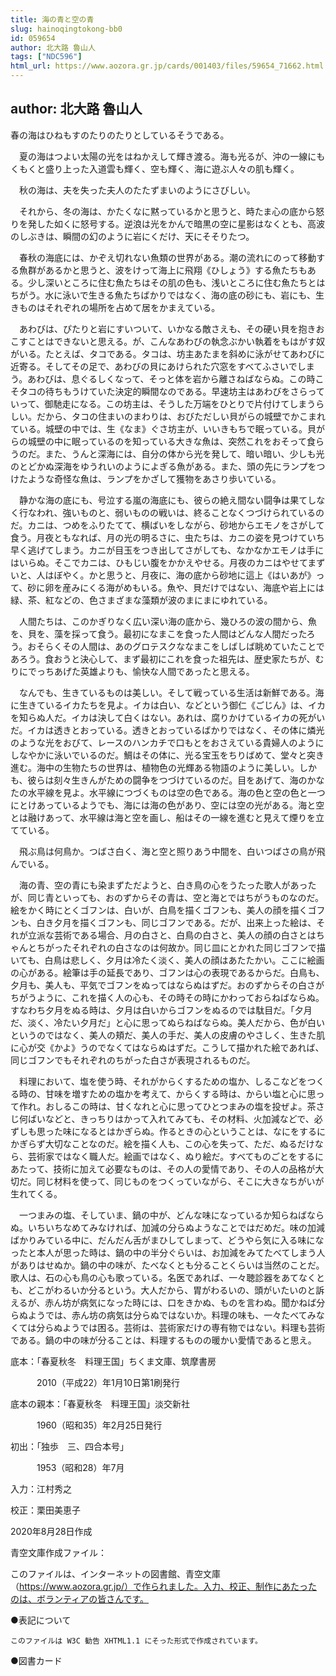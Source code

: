```yaml
---
title: 海の青と空の青
slug: hainoqingtokong-bb0
id: 059654
author: 北大路 魯山人
tags: ["NDC596"]
html_url: https://www.aozora.gr.jp/cards/001403/files/59654_71662.html
---
```


## author: 北大路 魯山人

春の海はひねもすのたりのたりとしているそうである。

　夏の海はつよい太陽の光をはねかえして輝き渡る。海も光るが、沖の一線にもくもくと盛り上った入道雲も輝く、空も輝く、海に遊ぶ人々の肌も輝く。

　秋の海は、夫を失った夫人のたたずまいのようにさびしい。

　それから、冬の海は、かたくなに黙っているかと思うと、時たま心の底から怒りを発した如くに怒号する。逆浪は光をかんで暗黒の空に星影はなくとも、高波のしぶきは、瞬間の幻のように岩にくだけ、天にそそりたつ。

　春秋の海底には、かぞえ切れない魚類の世界がある。潮の流れにのって移動する魚群があるかと思うと、波をけって海上に飛翔《ひしょう》する魚たちもある。少し深いところに住む魚たちはその肌の色も、浅いところに住む魚たちとはちがう。水に泳いで生きる魚たちばかりではなく、海の底の砂にも、岩にも、生きものはそれぞれの場所を占めて居をかまえている。

　あわびは、ぴたりと岩にすいついて、いかなる敵さえも、その硬い貝を抱きおこすことはできないと思える。が、こんなあわびの執念ぶかい執着をもはがす奴がいる。たとえば、タコである。タコは、坊主あたまを斜めに泳がせてあわびに近寄る。そしてその足で、あわびの貝にあけられた穴窓をすべてふさいでしまう。あわびは、息ぐるしくなって、そっと体を岩から離さねばならぬ。この時こそタコの待ちもうけていた決定的瞬間なのである。早速坊主はあわびをさらっていって、御馳走になる。この坊主は、そうした万端をひとりで片付けてしまうらしい。だから、タコの住まいのまわりは、おびただしい貝がらの城壁でかこまれている。城壁の中では、生《なま》ぐさ坊主が、いいきもちで眠っている。貝がらの城壁の中に眠っているのを知っている大きな魚は、突然これをおそって食らうのだ。また、うんと深海には、自分の体から光を発して、暗い暗い、少しも光のとどかぬ深海をゆうれいのようによぎる魚がある。また、頭の先にランプをつけたような奇怪な魚は、ランプをかざして獲物をあさり歩いている。

　静かな海の底にも、号泣する嵐の海底にも、彼らの絶え間ない闘争は果てしなく行なわれ、強いものと、弱いものの戦いは、終ることなくつづけられているのだ。カニは、つめをふりたてて、横ばいをしながら、砂地からエモノをさがして食う。月夜ともなれば、月の光の明るさに、虫たちは、カニの姿を見つけていち早く逃げてしまう。カニが目玉をつき出してさがしても、なかなかエモノは手にはいらぬ。そこでカニは、ひもじい腹をかかえやせる。月夜のカニはやせてまずいと、人はぼやく。かと思うと、月夜に、海の底から砂地に這上《はいあが》って、砂に卵を産みにくる海がめもいる。魚や、貝だけではない、海底や岩上には緑、茶、紅などの、色さまざまな藻類が波のまにまにゆれている。

　人間たちは、このかぎりなく広い深い海の底から、幾ひろの波の間から、魚を、貝を、藻を採って食う。最初になまこを食った人間はどんな人間だったろう。おそらくその人間は、あのグロテスクななまこをしばしば眺めていたことであろう。食おうと決心して、まず最初にこれを食った祖先は、歴史家たちが、むりにでっちあげた英雄よりも、愉快な人間であったと思える。

　なんでも、生きているものは美しい。そして戦っている生活は新鮮である。海に生きているイカたちを見よ。イカは白い、などという御仁《ごじん》は、イカを知らぬ人だ。イカは決して白くはない。あれは、腐りかけているイカの死がいだ。イカは透きとおっている。透きとおっているばかりではなく、その体に燐光のような光をおびて、レースのハンカチで口もとをおさえている貴婦人のようにしなやかに泳いでいるのだ。鯛はその体に、光る宝玉をちりばめて、堂々と突き進む。海中の生物たちの世界は、植物色の光輝ある物語のように美しい。しかも、彼らは刻々生きんがための闘争をつづけているのだ。目をあげて、海のかなたの水平線を見よ。水平線につづくものは空の色である。海の色と空の色と一つにとけあっているようでも、海には海の色があり、空には空の光がある。海と空とは融けあって、水平線は海と空を画し、船はその一線を進むと見えて煙りを立てている。

　飛ぶ鳥は何鳥か。つばさ白く、海と空と照りあう中間を、白いつばさの鳥が飛んでいる。

　海の青、空の青にも染まずただようと、白き鳥の心をうたった歌人があったが、同じ青といっても、おのずからその青は、空と海とではちがうものなのだ。絵をかく時にとくゴフンは、白いが、白鳥を描くゴフンも、美人の顔を描くゴフンも、白き夕月を描くゴフンも、同じゴフンである。だが、出来上った絵は、それが立派な芸術である場合、月の白さと、白鳥の白さと、美人の顔の白さとはちゃんとちがったそれぞれの白さなのは何故か。同じ皿にとかれた同じゴフンで描いても、白鳥は悲しく、夕月は冷たく淡く、美人の顔はあたたかい。ここに絵画の心がある。絵筆は手の延長であり、ゴフンは心の表現であるからだ。白鳥も、夕月も、美人も、平気でゴフンをぬってはならぬはずだ。おのずからその白さがちがうように、これを描く人の心も、その時その時にかわっておらねばならぬ。すなわち夕月をぬる時は、夕月は白いからゴフンをぬるのでは駄目だ。「夕月だ、淡く、冷たい夕月だ」と心に思ってぬらねばならぬ。美人だから、色が白いというのではなく、美人の頬だ、美人の手だ、美人の皮膚のやさしく、生きた肌に心が交《かよ》うのでなくてはならぬはずだ。こうして描かれた絵であれば、同じゴフンでもそれぞれのちがった白さが表現されるものだ。

　料理において、塩を使う時、それがからくするための塩か、しるこなどをつくる時の、甘味を増すための塩かを考えて、からくする時は、からい塩と心に思って作れ。おしるこの時は、甘くなれと心に思ってひとつまみの塩を投ぜよ。茶さじ何ばいなどと、きっちりはかって入れてみても、その材料、火加減などで、必ずしも思った味になるとはかぎらぬ。作るときの心ということは、なにをするにかぎらず大切なことなのだ。絵を描く人も、この心を失って、ただ、ぬるだけなら、芸術家ではなく職人だ。絵画ではなく、ぬり絵だ。すべてものごとをするにあたって、技術に加えて必要なものは、その人の愛情であり、その人の品格が大切だ。同じ材料を使って、同じものをつくっていながら、そこに大きなちがいが生れてくる。

　一つまみの塩、そしていま、鍋の中が、どんな味になっているか知らねばならぬ。いちいちなめてみなければ、加減の分らぬようなことではだめだ。味の加減ばかりみている中に、だんだん舌がまひしてしまって、どうやら気に入る味になったと本人が思った時は、鍋の中の半分ぐらいは、お加減をみてたべてしまう人がありはせぬか。鍋の中の味が、たべなくとも分ることくらいは当然のことだ。歌人は、石の心も鳥の心も歌っている。名医であれば、一々聴診器をあてなくとも、どこがわるいか分るという。大人だから、胃がわるいの、頭がいたいのと訴えるが、赤ん坊が病気になった時には、口をきかぬ、ものを言わぬ。聞かねば分らぬようでは、赤ん坊の病気は分らぬではないか。料理の味も、一々たべてみなくては分らぬようでは困る。芸術は、芸術家だけの専有物ではない。料理も芸術である。鍋の中の味が分ることは、料理するものの暖かい愛情であると思え。













底本：「春夏秋冬　料理王国」ちくま文庫、筑摩書房

　　　2010（平成22）年1月10日第1刷発行

底本の親本：「春夏秋冬　料理王国」淡交新社

　　　1960（昭和35）年2月25日発行

初出：「独歩　三、四合本号」

　　　1953（昭和28）年7月

入力：江村秀之

校正：栗田美恵子

2020年8月28日作成

青空文庫作成ファイル：

このファイルは、インターネットの図書館、青空文庫（https://www.aozora.gr.jp/）で作られました。入力、校正、制作にあたったのは、ボランティアの皆さんです。











●表記について


	このファイルは W3C 勧告 XHTML1.1 にそった形式で作成されています。







●図書カード